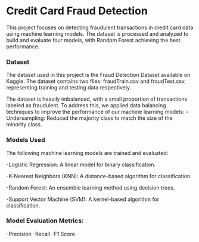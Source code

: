 <h1>Credit Card Fraud Detection</h1>
This project focuses on detecting fraudulent transactions in credit card data using machine learning models. The dataset is processed and analyzed to build and evaluate four models, with Random Forest achieving the best performance.

<h3>Dataset</h3>
The dataset used in this project is the Fraud Detection Dataset available on Kaggle. The dataset contains two files: fraudTrain.csv and fraudTest.csv, representing training and testing data respectively.

The dataset is heavily imbalanced, with a small proportion of transactions labeled as fraudulent. To address this, we applied data balancing techniques to improve the performance of our machine learning models:
-Undersampling: Reduced the majority class to match the size of the minority class.

<h3>Models Used</h3>

The following machine learning models are trained and evaluated:

-Logistic Regression: A linear model for binary classification.

-K-Nearest Neighbors (KNN): A distance-based algorithm for classification.

-Random Forest: An ensemble learning method using decision trees.

-Support Vector Machine (SVM): A kernel-based algorithm for classification.

<h3>Model Evaluation Metrics:</h3>
-Precision
-Recall
-F1 Score
